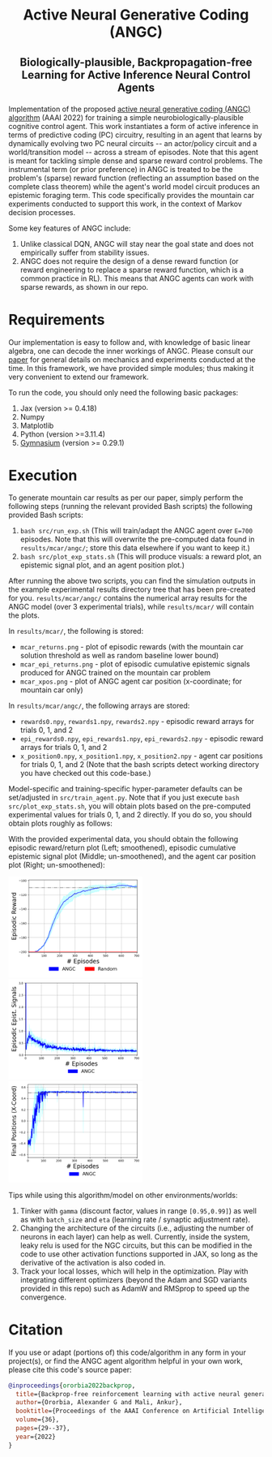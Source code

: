 # <p align="center">Active Neural Generative Coding (ANGC)</p>
## <p align="center">Biologically-plausible, Backpropagation-free Learning for Active Inference Neural Control Agents</p>
Implementation of the proposed <a href="https://ojs.aaai.org/index.php/AAAI/article/view/19876">active neural generative coding (ANGC) algorithm</a> (AAAI 2022) for training a simple neurobiologically-plausible cognitive control agent. This work instantiates a form of active inference in terms of predictive coding (PC) circuitry, resulting in an agent that learns by dynamically evolving two PC neural circuits -- an actor/policy circuit and a world/transition model -- across a stream of episodes. Note that this agent is meant for tackling simple dense and sparse reward control problems. The instrumental term (or prior preference) in ANGC is treated to be the problem's (sparse) reward function (reflecting an assumption based on the complete class theorem) while the agent's world model circuit produces an epistemic foraging term. This code specifically provides the mountain car experiments conducted to support this work, in the context of Markov decision processes.

Some key features of ANGC include:
1. Unlike classical DQN, ANGC will stay near the goal state and does not empirically suffer from stability issues.
2. ANGC does not require the design of a dense reward function (or reward engineering to replace a sparse reward function, which is a common practice in RL). This means that ANGC agents can work with  sparse rewards, as shown in our repo.

# Requirements
Our implementation is easy to follow and, with knowledge of basic linear algebra, one can decode the inner workings of ANGC. Please consult our [paper](https://ojs.aaai.org/index.php/AAAI/article/view/19876) for general details on mechanics and experiments conducted at the time.
In this framework, we have provided simple modules; thus making it very convenient to extend our framework.

To run the code, you should only need the following basic packages:
1. Jax (version >= 0.4.18)
2. Numpy
3. Matplotlib
4. Python (version >=3.11.4)
5. [Gymnasium](https://github.com/Farama-Foundation/Gymnasium) (version >= 0.29.1)

# Execution

To generate mountain car results as per our paper, simply perform the following steps (running the relevant provided Bash scripts) the following provided Bash scripts:
1. `bash src/run_exp.sh` (This will train/adapt the ANGC agent over `E=700` episodes. Note that this will overwrite the
    pre-computed data found in `results/mcar/angc/`; store this data elsewhere if you want to keep it.)
2. `bash src/plot_exp_stats.sh` (This will produce visuals: a reward plot, an epistemic signal plot, and an agent position plot.)

After running the above two scripts, you can find the simulation outputs in the example
experimental results directory tree that has been pre-created for you.
`results/mcar/angc/` contains the numerical array results for the ANGC model (over 3 experimental trials),  while
`results/mcar/` will contain the plots.

In `results/mcar/`, the following is stored:
* `mcar_returns.png` - plot of episodic rewards (with the mountain car solution threshold
   as well as random baseline lower bound)
* `mcar_epi_returns.png` - plot of episodic cumulative epistemic signals produced for ANGC trained on
  the mountain car problem
* `mcar_xpos.png` - plot of ANGC agent car position (x-coordinate; for mountain car only)

In `results/mcar/angc/`, the following arrays are stored:
* `rewards0.npy`, `rewards1.npy`, `rewards2.npy` - episodic reward arrays for trials 0, 1, and 2
* `epi_rewards0.npy`, `epi_rewards1.npy`, `epi_rewards2.npy` - episodic reward arrays for trials 0, 1, and 2
* `x_position0.npy`, `x_position1.npy`, `x_position2.npy` - agent car positions for trials 0, 1, and 2
(Note that the bash scripts detect working directory you have checked out this code-base.)

Model-specific and training-specific hyper-parameter defaults can be set/adjusted in `src/train_agent.py`.
Note that if you just execute `bash src/plot_exp_stats.sh`, you will obtain plots based on the
pre-computed experimental values for trials 0, 1, and 2 directly. If you do so, you should obtain plots
roughly as follows:

With the provided experimental data, you should obtain the following episodic
reward/return plot (Left; smoothened), episodic cumulative epistemic signal plot (Middle; un-smoothened),
and the agent car position plot (Right; un-smoothened):

<p float="left">
  <img src="fig/mcar_returns.png" width="265" />
  <img src="fig/mcar_epi_returns.png" width="265" />
  <img src="fig/mcar_xpos.png" width="265" />
</p>


Tips while using this algorithm/model on other environments/worlds:
1. Tinker with `gamma` (discount factor, values in range `[0.95,0.99]`) as well as
   with `batch_size` and `eta` (learning rate / synaptic adjustment rate).
2. Changing the architecture of the circuits (i.e., adjusting the number of neurons in each layer)
   can help as well. Currently, inside the system, leaky relu is used for the NGC circuits, but this
   can be modified in the code to use other activation functions supported in JAX, so long
   as the derivative of the activation is also coded in.
3. Track your local losses, which will help in the optimization. Play with integrating different optimizers (beyond the Adam and SGD variants provided in this repo) such as AdamW and RMSprop to speed up the convergence.

# Citation

If you use or adapt (portions of) this code/algorithm in any form in your project(s), or
find the ANGC agent algorithm helpful in your own work, please cite this code's source paper:

```bibtex
@inproceedings{ororbia2022backprop,
  title={Backprop-free reinforcement learning with active neural generative coding},
  author={Ororbia, Alexander G and Mali, Ankur},
  booktitle={Proceedings of the AAAI Conference on Artificial Intelligence},
  volume={36},
  pages={29--37},
  year={2022}
}
```
